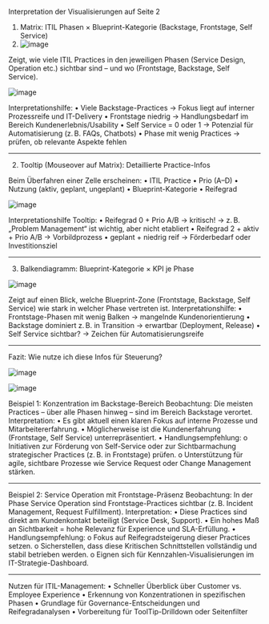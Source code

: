 Interpretation der Visualisierungen auf Seite 2
1. Matrix: ITIL Phasen × Blueprint-Kategorie (Backstage, Frontstage, Self Service)
2. ![image](https://github.com/user-attachments/assets/7d887244-5ed5-4032-9c55-50a96d3fd02d)

 
Zeigt, wie viele ITIL Practices in den jeweiligen Phasen (Service Design, Operation etc.) sichtbar sind – und wo (Frontstage, Backstage, Self Service).

![image](https://github.com/user-attachments/assets/07dc01f0-4485-42a3-9415-585774cadf28)



Interpretationshilfe:
  •	Viele Backstage-Practices → Fokus liegt auf interner Prozessreife und IT-Delivery
  •	Frontstage niedrig → Handlungsbedarf im Bereich Kundenerlebnis/Usability
  •	Self Service = 0 oder 1 → Potenzial für Automatisierung (z. B. FAQs, Chatbots)
  •	Phase mit wenig Practices → prüfen, ob relevante Aspekte fehlen

________________________________________
2. Tooltip (Mouseover auf Matrix): Detaillierte Practice-Infos

Beim Überfahren einer Zelle erscheinen:
  •	ITIL Practice
  •	Prio (A–D)
  •	Nutzung (aktiv, geplant, ungeplant)
  •	Blueprint-Kategorie
  •	Reifegrad

![image](https://github.com/user-attachments/assets/f901d0a9-ffc3-4a73-a615-3520f5898eb1)

 
Interpretationshilfe Tooltip:
  •	Reifegrad 0 + Prio A/B → kritisch!
  → z. B. „Problem Management“ ist wichtig, aber nicht etabliert
  •	 Reifegrad 2 + aktiv + Prio A/B → Vorbildprozess
  •	geplant + niedrig reif → Förderbedarf oder Investitionsziel
________________________________________
3. Balkendiagramm: Blueprint-Kategorie × KPI je Phase

![image](https://github.com/user-attachments/assets/7e8ae1e9-42fb-46eb-9b1f-773bcae34ade)

 
Zeigt auf einen Blick, welche Blueprint-Zone (Frontstage, Backstage, Self Service) wie stark in welcher Phase vertreten ist.
Interpretationshilfe:
  •	Frontstage-Phasen mit wenig Balken → mangelnde Kundenorientierung
  •	Backstage dominiert z. B. in Transition → erwartbar (Deployment, Release)
  •	Self Service sichtbar? → Zeichen für Automatisierungsreife

________________________________________
Fazit: Wie nutze ich diese Infos für Steuerung?

![image](https://github.com/user-attachments/assets/9ee27662-8ea9-4591-86f4-4d60ff6bd9ed)

![image](https://github.com/user-attachments/assets/7ffc0115-fd58-4a82-989b-14fa5c65006a)


 
Beispiel 1: Konzentration im Backstage-Bereich
Beobachtung: Die meisten Practices – über alle Phasen hinweg – sind im Bereich Backstage verortet.
Interpretation:
  •	Es gibt aktuell einen klaren Fokus auf interne Prozesse und Mitarbeitererfahrung.
  •	Möglicherweise ist die Kundenerfahrung (Frontstage, Self Service) unterrepräsentiert.
  •	Handlungsempfehlung:
    o	Initiativen zur Förderung von Self-Service oder zur Sichtbarmachung strategischer Practices (z. B. in Frontstage) prüfen.
    o	Unterstützung für agile, sichtbare Prozesse wie Service Request oder Change Management stärken.
    
________________________________________
Beispiel 2: Service Operation mit Frontstage-Präsenz
Beobachtung: In der Phase Service Operation sind Frontstage-Practices sichtbar (z. B. Incident Management, Request Fulfillment).
Interpretation:
  •	Diese Practices sind direkt am Kundenkontakt beteiligt (Service Desk, Support).
  •	Ein hohes Maß an Sichtbarkeit = hohe Relevanz für Experience und SLA-Erfüllung.
  •	Handlungsempfehlung:
    o	Fokus auf Reifegradsteigerung dieser Practices setzen.
    o	Sicherstellen, dass diese Kritischen Schnittstellen vollständig und stabil betrieben werden.
    o	Eignen sich für Kennzahlen-Visualisierungen im IT-Strategie-Dashboard.

________________________________________
Nutzen für ITIL-Management:
  •	Schneller Überblick über Customer vs. Employee Experience
  •	Erkennung von Konzentrationen in spezifischen Phasen
  •	Grundlage für Governance-Entscheidungen und Reifegradanalysen
  •	Vorbereitung für ToolTip-Drilldown oder Seitenfilter



